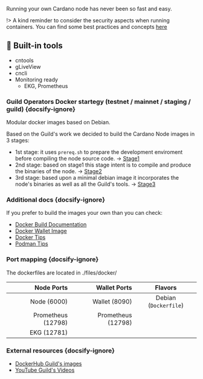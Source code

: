 Running your own Cardano node has never been so fast and easy.

!> A kind reminder to consider the security aspects when running containers. You can find some best practices and concepts [here](docker/docker_security.md)

## 🔔 Built-in tools

- cntools
- gLiveView
- cncli
- Monitoring ready
  - EKG, Prometheus


### Guild Operators Docker startegy (testnet / mainnet / staging / guild)  {docsify-ignore}

Modular docker images based on Debian.

Based on the Guild's work we decided to build the Cardano Node images in 3 stages:

- 1st stage: it uses `prereq.sh` to prepare the development enviroment before compiling the node source code.  -> [Stage1](../files/docker/dockerfile_stage1)
- 2nd stage: based on stage1 this stage intent is to compile and produce the binaries of the node. -> [Stage2](../files/docker/dockerfile_stage2)
- 3rd stage: based upon a minimal debian image it incorporates the node's binaries as well as all the Guild's tools. -> [Stage3](../files/docker/dockerfile_stage3)

### Additional docs  {docsify-ignore}

If you prefer to build the images your own than you can check:

- [Docker Build Documentation](docker/build.md)
- [Docker Wallet Image](docker/wallet.md)
- [Docker Tips](docker/tips.md)
- [Podman Tips](docker/podman.md)

### Port mapping  {docsify-ignore}

 The dockerfiles are located in ./files/docker/

| Node Ports        |  Wallet Ports      | Flavors
|------------:      | -------------:     | :-------------:
|Node  (6000)       | Wallet (8090)      | Debian (`Dockerfile`)
|Prometheus (12798) | Prometheus (12798) |
|EKG (12781)        |                    |

### External resources  {docsify-ignore}

- [DockerHub Guild's images](https://hub.docker.com/u/cardanocommunity)
- [YouTube Guild's Videos](https://www.youtube.com/channel/UC1eg3ljUWjIHeU0Vpqicj6A)

